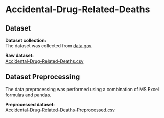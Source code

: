 # Accidental-Drug-Related-Deaths

## Dataset

**Dataset collection:**  
The dataset was collected from [data.gov](https://catalog.data.gov/dataset/accidental-drug-related-deaths-2012-2018).

**Raw dataset:**  
[Accidental-Drug-Related-Deaths.csv]([link-to-raw-dataset](https://github.com/suryapraneeth18/Accidental-Drug-Related-Deaths/blob/main/Accidental_Drug_Related_Deaths_2012-2022.csv))

## Dataset Preprocessing

The data preprocessing was performed using a combination of MS Excel formulas and pandas.

**Preprocessed dataset:**  
[Accidental-Drug-Related-Deaths-Preprocessed.csv]([link-to-preprocessed-dataset](https://github.com/suryapraneeth18/Accidental-Drug-Related-Deaths/blob/main/preprocessed_drugs_dataset.csv))
